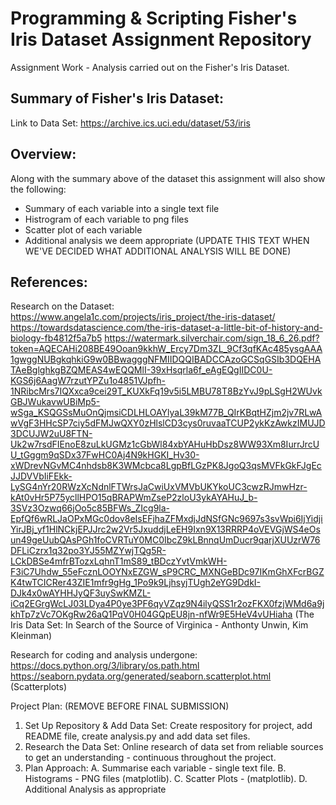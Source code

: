 # Programming & Scripting Fisher's Iris Dataset Assignment Repository

Assignment Work - Analysis carried out on the Fisher's Iris Dataset. 

## Summary of Fisher's Iris Dataset:

Link to Data Set: https://archive.ics.uci.edu/dataset/53/iris 

## Overview: 
Along with the summary above of the dataset this assignment will also show the following: 
- Summary of each variable into a single text file
- Histrogram of each variable to png files
- Scatter plot of each variable
- Additional analysis we deem appropriate (UPDATE THIS TEXT WHEN WE'VE DECIDED WHAT ADDITIONAL ANALYSIS WILL BE DONE)

## References: 
Research on the Dataset: 
https://www.angela1c.com/projects/iris_project/the-iris-dataset/
https://towardsdatascience.com/the-iris-dataset-a-little-bit-of-history-and-biology-fb4812f5a7b5
https://watermark.silverchair.com/sign_18_6_26.pdf?token=AQECAHi208BE49Ooan9kkhW_Ercy7Dm3ZL_9Cf3qfKAc485ysgAAA1gwggNUBgkqhkiG9w0BBwagggNFMIIDQQIBADCCAzoGCSqGSIb3DQEHATAeBglghkgBZQMEAS4wEQQMlI-39xHsqrla6f_eAgEQgIIDC0U-KGS6j6AagW7rzutYPZu1o4851VJpfh-1NRibcMrs7IQXxca9cei29T_KUXkFq19v5i5LMBU78T8BzYvJ9pLSgH2WUvkGBJWukavwUBiMp5-wSga_KSQGSsMuOnQjmsiCDLHLOAYlyaL39kM77B_QIrKBqtHZjm2jv7RLwAwVgF3HHcSP7ciy5dFMJwQXY0zHlslCD3cys0ruvaaTCUP2ykKzAwkzIMUJD3DCUJW2uU8FTN-Uk2w7rsdFIEnoE8zuLkUGMz1cGbWl84xbYAHuHbDsz8WW93Xm8IurrJrcUU_tGggm9qSDx37FwHC0Aj4N9kHGKI_Hv30-xWDrevNGvMC4nhdsb8K3WMcbca8LgpBfLGzPK8JgoQ3qsMVFkGkFJgEcJJDVVbIiFEkk-LySG4nYr20RWzXcNdnlFTWrsJaCwiUxVMVbUKYkoUC3cwzRJmwHzr-kAt0vHr5P75ycllHPO15qBRAPWmZseP2zloU3ykAYAHuJ_b-3SVz3Ozwq66jOo5c85BFWs_ZIcg9la-EpfQf6wRLJaOPxMGc0dov8eIsEFjhaZFMxdjJdNSfGNc9697s3svWpi6IjYidjiYirJBj_yf1HlNCkjEPJJrc2w2Vr5JxuddjLeEH9Ixn9X13RRRP4oVEVGjWS4eOsun49geUubQAsPGh1foCVRTuY0MC0IbcZ9kLBnnqUmDucr9qarjXUUzrW76DFLiCzrx1q32po3YJ55MZYwjTQg5R-LCkDBSe4mfrBTozxLqhnT1mS89_tBDczYvtVmkWH-F3iC7Uhdw_55eFcznLOOYNxEZGW_sP9CRC_MXNGeBDc97IKmGhXFcrBGZK4twTCICRer43ZIE1mfr9gHg_1Po9k9LjhsyjTUgh2eYG9DdkI-DJk4x0wAYHHJyQF3uySwKMZL-iCq2EGrgWcLJ03LDya4P0ye3PF6qyVZqz9N4ilyQSS1r2ozFKX0fzjWMd6a9jkhTp7zVc7OKgRw26aQ1PqV0H04GQpEU8jn-nfWr9E5HeV4vUHiaha (The Iris Data Set: In Search of the Source of Virginica - Anthonty Unwin, Kim Kleinman)

Research for coding and analysis undergone:
https://docs.python.org/3/library/os.path.html 
https://seaborn.pydata.org/generated/seaborn.scatterplot.html (Scatterplots)


Project Plan: (REMOVE BEFORE FINAL SUBMISSION)
1. Set Up Repository & Add Data Set: Create respository for project, add README file, create analysis.py and add data set files. 
2. Research the Data Set: Online research of data set from reliable sources to get an understanding - continuous throughout the project. 
3. Plan Approach: 
    A. Summarise each variable - single text file.
    B. Histograms - PNG files (matplotlib).
    C. Scatter Plots - (matplotlib).
    D. Additional Analysis as appropriate
